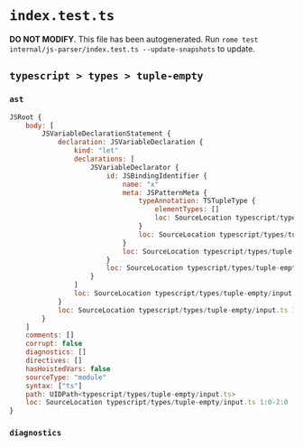 # `index.test.ts`

**DO NOT MODIFY**. This file has been autogenerated. Run `rome test internal/js-parser/index.test.ts --update-snapshots` to update.

## `typescript > types > tuple-empty`

### `ast`

```javascript
JSRoot {
	body: [
		JSVariableDeclarationStatement {
			declaration: JSVariableDeclaration {
				kind: "let"
				declarations: [
					JSVariableDeclarator {
						id: JSBindingIdentifier {
							name: "x"
							meta: JSPatternMeta {
								typeAnnotation: TSTupleType {
									elementTypes: []
									loc: SourceLocation typescript/types/tuple-empty/input.ts 1:7-1:9
								}
								loc: SourceLocation typescript/types/tuple-empty/input.ts 1:4-1:9
							}
							loc: SourceLocation typescript/types/tuple-empty/input.ts 1:4-1:9
						}
						loc: SourceLocation typescript/types/tuple-empty/input.ts 1:4-1:9
					}
				]
				loc: SourceLocation typescript/types/tuple-empty/input.ts 1:0-1:10
			}
			loc: SourceLocation typescript/types/tuple-empty/input.ts 1:0-1:10
		}
	]
	comments: []
	corrupt: false
	diagnostics: []
	directives: []
	hasHoistedVars: false
	sourceType: "module"
	syntax: ["ts"]
	path: UIDPath<typescript/types/tuple-empty/input.ts>
	loc: SourceLocation typescript/types/tuple-empty/input.ts 1:0-2:0
}
```

### `diagnostics`

```

```
